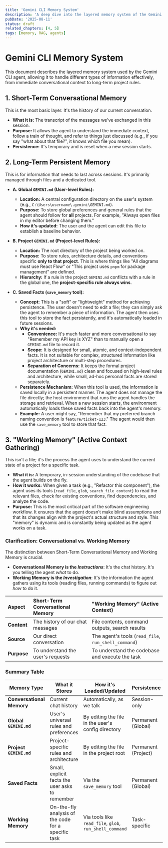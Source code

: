 ```yaml
---
title: 'Gemini CLI Memory System'
description: 'A deep dive into the layered memory system of the Gemini CLI agent.'
pubDate: '2025-08-11'
status: draft
related_chapters: [4, 5]
tags: [memory, RAG, agents]
---
```

# Gemini CLI Memory System

This document describes the layered memory system used by the Gemini CLI agent, allowing it to handle different types of information effectively, from immediate conversational context to long-term project rules.

## 1. Short-Term Conversational Memory

This is the most basic layer. It's the history of our current conversation.

*   **What it is:** The transcript of the messages we've exchanged in this session.
*   **Purpose:** It allows the agent to understand the immediate context, follow a train of thought, and refer to things just discussed (e.g., if you say "what about that file?", it knows which file you mean).
*   **Persistence:** It's temporary and is reset when a new session starts.

## 2. Long-Term Persistent Memory

This is for information that needs to last across sessions. It's primarily managed through files and a dedicated tool.

*   **A. Global `GEMINI.md` (User-level Rules):**
    *   **Location:** A central configuration directory on the user's system (e.g., `C:\Users\username\.gemini\GEMINI.md`).
    *   **Purpose:** To store global preferences and general rules that the agent should follow for **all** projects. For example, "Always open files in my editor before changing them."
    *   **How it's updated:** The user and the agent can edit this file to establish a baseline behavior.

*   **B. Project `GEMINI.md` (Project-level Rules):**
    *   **Location:** The root directory of the project being worked on.
    *   **Purpose:** To store rules, architecture details, and conventions specific **only to that project**. This is where things like "All diagrams must use React Flow" or "This project uses `pnpm` for package management" are defined.
    *   **Hierarchy:** If a rule in the project `GEMINI.md` conflicts with a rule in the global one, the **project-specific rule always wins**.

*   **C. Saved Facts (`save_memory` tool):**
    *   **Concept:** This is a "soft" or "lightweight" method for achieving persistence. The user doesn't need to edit a file; they can simply ask the agent to remember a piece of information. The agent then uses this tool to store the fact persistently, and it's automatically loaded in future sessions.
    *   **Why it's needed:**
        *   **Convenience:** It's much faster and more conversational to say "Remember my API key is XYZ" than to manually open a `GEMINI.md` file to record it.
        *   **Scope:** It is designed for small, atomic, and context-independent facts. It is not suitable for complex, structured information like project architecture or multi-step procedures.
        *   **Separation of Concerns:** It keeps the formal project documentation (`GEMINI.md`) clean and focused on high-level rules and architecture, while small, ad-hoc personal facts are stored separately.
    *   **Persistence Mechanism:** When this tool is used, the information is saved locally in a persistent manner. The agent does not manage the file directly; the host environment that runs the agent handles the storage and retrieval. When a new session starts, the environment automatically loads these saved facts back into the agent's memory.
    *   **Example:** A user might say, "Remember that my preferred branch naming convention is `feature/ticket-123`." The agent would then use the `save_memory` tool to store that fact.

## 3. "Working Memory" (Active Context Gathering)

This isn't a file; it's the process the agent uses to understand the current state of a project for a specific task.

*   **What it is:** A temporary, in-session understanding of the codebase that the agent builds on the fly.
*   **How it works:** When given a task (e.g., "Refactor this component"), the agent uses its tools (`read_file`, `glob`, `search_file_content`) to read the relevant files, check for existing conventions, find dependencies, and analyze the code.
*   **Purpose:** This is the most critical part of the software engineering workflow. It ensures that the agent doesn't make blind assumptions and that its changes align with the project's actual structure and style. This "memory" is dynamic and is constantly being updated as the agent works on a task.

### Clarification: Conversational vs. Working Memory

The distinction between Short-Term Conversational Memory and Working Memory is crucial.

*   **Conversational Memory is the *Instructions***: It's the chat history. It's you telling the agent *what* to do.
*   **Working Memory is the *Investigation***: It's the information the agent gathers using its tools (reading files, running commands) to figure out *how* to do it.

| Aspect    | Short-Term Conversational Memory        | "Working Memory" (Active Context)             |
| :-------- | :-------------------------------------- | :-------------------------------------------- |
| **Content** | The history of our chat messages        | File contents, command outputs, search results |
| **Source**  | Our direct conversation                 | The agent's tools (`read_file`, `run_shell_command`) |
| **Purpose** | To understand the user's requests       | To understand the codebase and execute the task |

### Summary Table

| Memory Type                 | What it Stores                                      | How it's Loaded/Updated                               | Persistence          |
| --------------------------- | --------------------------------------------------- | ----------------------------------------------------- | -------------------- |
| **Conversational Memory**   | Current chat history                                | Automatically, as we talk                         | Session-only         |
| **Global `GEMINI.md`**      | User's universal rules and preferences                | By editing the file in the user's config directory     | Permanent (Global)   |
| **Project `GEMINI.md`**     | Project-specific rules and architecture             | By editing the file in the project root               | Permanent (Project)  |
| **Saved Facts**             | Small, explicit facts the user asks to remember        | Via the `save_memory` tool                            | Permanent (Global)   |
| **Working Memory**          | On-the-fly analysis of the code for a specific task | Via tools like `read_file`, `glob`, `run_shell_command` | Task-specific        |


